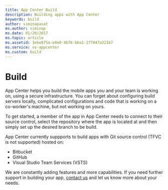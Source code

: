 ```yaml
---
title: App Center Build
description: Building apps with App Center
keywords: build
author: siminapasat
ms.author: siminap
ms.date: 01/20/2017
ms.topic: article
ms.assetid: 3ebe875a-e8e0-4b76-bba1-277047a321b7
ms.service: vs-appcenter
ms.custom: build
---
```


# Build

App Center helps you build the mobile apps you and your team is working on, using a secure infrastructure. You can forget about configuring build servers locally, complicated configurations and code that is working on a co-worker's machine, but not working on yours.

To get started, a member of the app in App Center needs to connect to their source control, select the repository where the app is located at and then simply set up the desired branch to be build.

App Center currently suppports to build apps with Git source control (TFVC is not supported) hosted on:

- Bitbucket
- GitHub
- Visual Studio Team Services (VSTS)

We are constantly adding features and more capabilities. If you need further support in building your app, [contact us](https://intercom.help/appcenter/) and let us know more about your needs.
